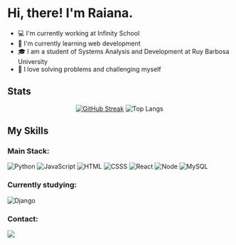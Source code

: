 <h1>Hi, there! I'm Raiana.</h1>

- 💻 I'm currently working at Infinity School
- 📄 I'm currently learning web development
- 🎓 I am a student of Systems Analysis and Development at Ruy Barbosa University
- 🤍 I love solving problems and challenging myself

## Stats
<div align="center">
  
  [![GitHub Streak](https://github-readme-streak-stats.herokuapp.com?user=raiteste&theme=dark)](https://git.io/streak-stats)
  ![Top Langs](https://github-readme-stats.vercel.app/api/top-langs/?username=raiteste&layout=compact&theme=dark)
  
</div>

## My Skills

### Main Stack:
![Python](https://img.shields.io/badge/Python-3776AB?style=for-the-badge&logo=python&logoColor=white)
![JavaScript](https://img.shields.io/badge/JavaScript-F7DF1E?style=for-the-badge&logo=javascript&logoColor=black)
![HTML](https://img.shields.io/badge/HTML5-E34F26?style=for-the-badge&logo=html5&logoColor=white)
![CSSS](https://img.shields.io/badge/CSS3-1572B6?style=for-the-badge&logo=css3&logoColor=white)
![React](https://img.shields.io/badge/React-20232A?style=for-the-badge&logo=react&logoColor=61DAFB)
![Node](https://img.shields.io/badge/Node.js-43853D?style=for-the-badge&logo=node.js&logoColor=white)
![MySQL](https://img.shields.io/badge/MySQL-00000F?style=for-the-badge&logo=mysql&logoColor=white)

### Currently studying:
![Django](https://img.shields.io/badge/Django-092E20?style=for-the-badge&logo=django&logoColor=white)

### Contact:
<div>
  <a href="mailto:contato.raiana22@gmail.com">
    <img src="https://img.shields.io/badge/Gmail-D14836?style=for-the-badge&logo=gmail&logoColor=white" target="_blank">
  </a>
</div>

